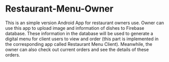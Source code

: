 # Restaurant-Menu-Owner

This is an simple version Android App for restaurant owners use. Owner can use this app to upload image and information of dishes to Firebase database. These information in the database will be used to generate a digital menu for client users to view and order (this part is implemented in the corresponding app called Restaurant Menu Client). Meanwhile, the owner can also check out current orders and see the details of these orders.

